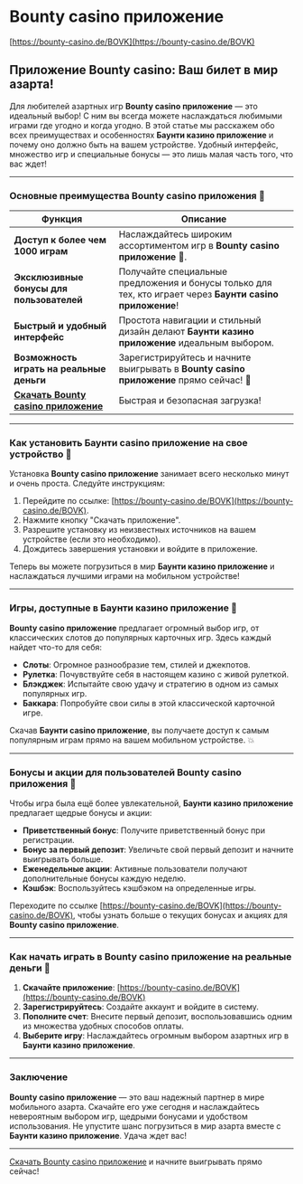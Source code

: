 # Bounty casino приложение

[https://bounty-casino.de/BOVK](https://bounty-casino.de/BOVK)

## Приложение Bounty casino: Ваш билет в мир азарта!

Для любителей азартных игр **Bounty casino приложение** — это идеальный выбор! С ним вы всегда можете наслаждаться любимыми играми где угодно и когда угодно. В этой статье мы расскажем обо всех преимуществах и особенностях **Баунти казино приложение** и почему оно должно быть на вашем устройстве. Удобный интерфейс, множество игр и специальные бонусы — это лишь малая часть того, что вас ждет!

---

### Основные преимущества Bounty casino приложения 🎰

| Функция                                    | Описание                                                                                      |
|--------------------------------------------|-----------------------------------------------------------------------------------------------|
| **Доступ к более чем 1000 играм**          | Наслаждайтесь широким ассортиментом игр в **Bounty casino приложение** 🎲.                     |
| **Эксклюзивные бонусы для пользователей**  | Получайте специальные предложения и бонусы только для тех, кто играет через **Баунти casino приложение**! |
| **Быстрый и удобный интерфейс**            | Простота навигации и стильный дизайн делают **Баунти казино приложение** идеальным выбором. |
| **Возможность играть на реальные деньги**  | Зарегистрируйтесь и начните выигрывать в **Bounty casino приложение** прямо сейчас! 🤑       |
| [**Скачать Bounty casino приложение**](https://bounty-casino.de/BOVK) | Быстрая и безопасная загрузка!                                                       |

---

### Как установить Баунти casino приложение на свое устройство 📲

Установка **Bounty casino приложение** занимает всего несколько минут и очень проста. Следуйте инструкциям:

1. Перейдите по ссылке: [https://bounty-casino.de/BOVK](https://bounty-casino.de/BOVK).
2. Нажмите кнопку "Скачать приложение".
3. Разрешите установку из неизвестных источников на вашем устройстве (если это необходимо).
4. Дождитесь завершения установки и войдите в приложение.

Теперь вы можете погрузиться в мир **Баунти казино приложение** и наслаждаться лучшими играми на мобильном устройстве!

---

### Игры, доступные в Баунти казино приложение 🎲

**Bounty casino приложение** предлагает огромный выбор игр, от классических слотов до популярных карточных игр. Здесь каждый найдет что-то для себя:

- **Слоты**: Огромное разнообразие тем, стилей и джекпотов.
- **Рулетка**: Почувствуйте себя в настоящем казино с живой рулеткой.
- **Блэкджек**: Испытайте свою удачу и стратегию в одном из самых популярных игр.
- **Баккара**: Попробуйте свои силы в этой классической карточной игре.

Скачав **Баунти casino приложение**, вы получаете доступ к самым популярным играм прямо на вашем мобильном устройстве. 💥

---

### Бонусы и акции для пользователей Bounty casino приложения 🎁

Чтобы игра была ещё более увлекательной, **Баунти казино приложение** предлагает щедрые бонусы и акции:

- **Приветственный бонус**: Получите приветственный бонус при регистрации.
- **Бонус за первый депозит**: Увеличьте свой первый депозит и начните выигрывать больше.
- **Еженедельные акции**: Активные пользователи получают дополнительные бонусы каждую неделю.
- **Кэшбэк**: Воспользуйтесь кэшбэком на определенные игры.

Переходите по ссылке [https://bounty-casino.de/BOVK](https://bounty-casino.de/BOVK), чтобы узнать больше о текущих бонусах и акциях для **Bounty casino приложение**.

---

### Как начать играть в Bounty casino приложение на реальные деньги 🤑

1. **Скачайте приложение**: [https://bounty-casino.de/BOVK](https://bounty-casino.de/BOVK)
2. **Зарегистрируйтесь**: Создайте аккаунт и войдите в систему.
3. **Пополните счет**: Внесите первый депозит, воспользовавшись одним из множества удобных способов оплаты.
4. **Выберите игру**: Наслаждайтесь огромным выбором азартных игр в **Баунти казино приложение**.

---

### Заключение

**Bounty casino приложение** — это ваш надежный партнер в мире мобильного азарта. Скачайте его уже сегодня и наслаждайтесь невероятным выбором игр, щедрыми бонусами и удобством использования. Не упустите шанс погрузиться в мир азарта вместе с **Баунти казино приложение**. Удача ждет вас!

---

[Скачать Bounty casino приложение](https://bounty-casino.de/BOVK) и начните выигрывать прямо сейчас!
